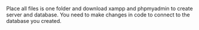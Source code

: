 Place all files is one folder and download xampp and phpmyadmin to create server and database.
You need to make changes in code to connect to the database you created.

